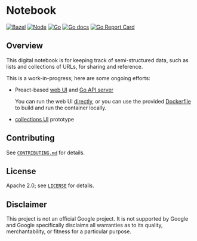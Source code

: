 # Notebook

[![Bazel][bazel-ci-badge]][bazel-ci-url]
[![Node][node-ci-badge]][node-ci-url]
[![Go][go-ci-badge]][go-ci-url]
[![Go docs][go-doc-badge]][go-doc-url]
[![Go Report Card][go-report-card-badge]][go-report-card-url]

[bazel-ci-badge]: https://github.com/mbrukman/notebook/actions/workflows/bazel.yaml/badge.svg
[bazel-ci-url]: https://github.com/mbrukman/notebook/actions/workflows/bazel.yaml
[node-ci-badge]: https://github.com/mbrukman/notebook/actions/workflows/node.yaml/badge.svg
[node-ci-url]: https://github.com/mbrukman/notebook/actions/workflows/node.yaml
[go-ci-badge]: https://github.com/mbrukman/notebook/actions/workflows/go.yaml/badge.svg
[go-ci-url]: https://github.com/mbrukman/notebook/actions/workflows/go.yaml
[go-doc-badge]: http://img.shields.io/badge/godoc-reference-informational.svg
[go-doc-url]: https://pkg.go.dev/github.com/mbrukman/notebook
[go-report-card-badge]: https://goreportcard.com/badge/github.com/mbrukman/notebook
[go-report-card-url]: https://goreportcard.com/report/github.com/mbrukman/notebook

## Overview

This digital notebook is for keeping track of semi-structured data, such as
lists and collections of URLs, for sharing and reference.

This is a work-in-progress; here are some ongoing efforts:

* Preact-based [web UI](web/ui/#readme) and [Go API server](web/server)

  You can run the web UI [directly](web/ui/#readme), or you can use the
  provided [Dockerfile](docker) to build and run the container locally.

* [collections UI](prototypes/collections/#readme) prototype

## Contributing

See [`CONTRIBUTING.md`](CONTRIBUTING.md) for details.

## License

Apache 2.0; see [`LICENSE`](LICENSE) for details.

## Disclaimer

This project is not an official Google project. It is not supported by Google
and Google specifically disclaims all warranties as to its quality,
merchantability, or fitness for a particular purpose.
